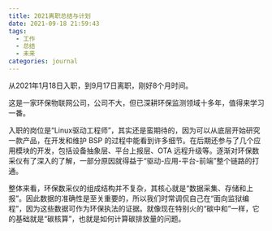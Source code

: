 ```yaml
---
title: 2021离职总结与计划
date: 2021-09-18 21:59:43
tags: 
  - 工作
  - 总结
  - 未来
categories: journal
---
```


从2021年1月18日入职，到9月17日离职，刚好8个月时间。

这是一家环保物联网公司，公司不大，但已深耕环保监测领域十多年，值得来学习一番。

入职的岗位是“Linux驱动工程师”，其实还是蛮期待的，因为可以从底层开始研究一款产品，在开发和维护 BSP 的过程中能看到许多细节。在后期还参与了几个应用模块的开发，包括设备抽象层、平台上报层、OTA 远程升级等。逐渐对环保数采仪有了深入的了解，一部分原因就得益于“驱动-应用-平台-前端”整个链路的打通。

整体来看，环保数采仪的组成结构并不复杂，其核心就是“数据采集、存储和上报”。因此数据的准确性是至关重要的，所以我们时常调侃自己在“面向监狱编程”，因为这些数据可作为环保执法的证据。就像现在特别火的“碳中和”一样，它的基础就是“碳核算”，也就是如何计算碳排放量的问题。
